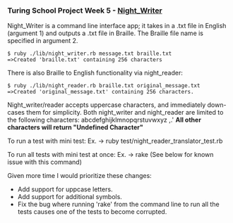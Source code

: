 ### Turing School Project Week 5 - [Night_Writer](https://backend.turing.io/module1/projects/night_writer/)


Night_Writer is a command line interface app; it takes in a .txt file in English (argument 1) and outputs a .txt file in Braille. The Braille file name is specified in argument 2. 
```
$ ruby ./lib/night_writer.rb message.txt braille.txt
=>Created 'braille.txt' containing 256 characters
```
There is also Braille to English functionality via night_reader:
```
$ ruby ./lib/night_reader.rb braille.txt original_message.txt
=>Created 'original_message.txt' containing 256 characters.
```

Night_writer/reader accepts uppercase characters, and immediately down-cases them for simplicity.
Both night_writer and night_reader are limited to the following characters:
abcdefghijklmnopqrstuvwxyz ,.' **All other characters will return "Undefined Character"**

To run a test with mini test:
  Ex. -> ruby test/night_reader_translator_test.rb
  
To run all tests with mini test at once:
  Ex. -> rake (See below for known issue with this command)

Given more time I would prioritize these changes:
  * Add support for uppcase letters.
  * Add support for additional symbols.
  * Fix the bug where running 'rake' from the command line to run all the tests
    causes one of the tests to become corrupted.

  
  
  
